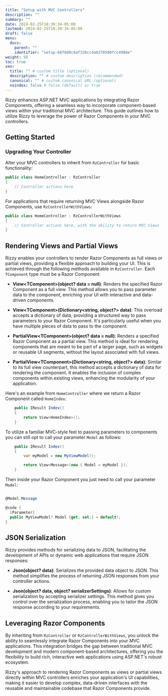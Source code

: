 ```yaml
---
title: "Setup with MVC Controllers"
description: ""
summary: ""
date: 2024-02-25T18:39:34-05:00
lastmod: 2024-02-25T18:39:34-05:00
draft: false
menu:
  docs:
    parent: ""
    identifier: "setup-68f0d8c4af328cc4a6370500fcc4986e"
weight: 50
toc: true
seo:
  title: "" # custom title (optional)
  description: "" # custom description (recommended)
  canonical: "" # custom canonical URL (optional)
  noindex: false # false (default) or true
---
```


Rizzy enhances ASP.NET MVC applications by integrating Razor Components, offering a seamless way to incorporate component-based views within your traditional MVC architecture. This guide outlines how to utilize Rizzy to leverage the power of Razor Components in your MVC controllers.

## Getting Started

### Upgrading Your Controller

Alter your MVC controllers to inherit from `RzController` for basic functionality:

```csharp
public class HomeController : RzController
{
    // Controller actions here
}
```

For applications that require returning MVC Views alongside Razor Components, use `RzControllerWithViews`:

```csharp
public class HomeController : RzControllerWithViews
{
    // Controller actions here, with the ability to return MVC Views
}
```

## Rendering Views and Partial Views

Rizzy enables your controllers to render Razor Components as full views or partial views, providing a flexible approach to building your UI. This is achieved through the following methods available in `RzController`. Each `TComponent` type must be a Razor Component:

- **View&lt;TComponent&gt;(object? data = null)**: Renders the specified Razor Component as a full view. This method allows you to pass parameter data to the component, enriching your UI with interactive and data-driven components.

- **View&lt;TComponent&gt;(Dictionary&lt;string, object?&gt; data)**: This overload accepts a dictionary of data, providing a structured way to pass parameters to your Razor Component. It's particularly useful when you have multiple pieces of data to pass to the component.

- **PartialView&lt;TComponent&gt;(object? data = null)**: Renders a specified Razor Component as a partial view. This method is ideal for rendering components that are meant to be part of a larger page, such as widgets or reusable UI segments, without the layout associated with full views.

- **PartialView&lt;TComponent&gt;(Dictionary&lt;string, object?&gt; data)**: Similar to its full view counterpart, this method accepts a dictionary of data for rendering the component. It enables the inclusion of complex components within existing views, enhancing the modularity of your application.

Here's an example from `HomeController` where we return a Razor Component called `HomeIndex`:

```csharp
    public IResult Index()
    {
        return View<HomeIndex>();
    }
```

To utilize a familiar MVC-style feel to passing parameters to components you can still opt to call your parameter `Model` as follows:

```csharp {title="HomeController.cs"}
    public IResult Index()
    {
        var myModel = new MyViewModel();

        return View<Message>(new { Model = myModel });
    }
```

Then inside your Razor Component you just need to call your parameter `Model`:

```csharp {title="Message.razor"}

@Model.Message

@code {
  [Parameter]
  public MyViewModel? Model {get; set;} = default!;
}
```

## JSON Serialization

Rizzy provides methods for serializing data to JSON, facilitating the development of APIs or dynamic web applications that require JSON responses:

- **Json(object? data)**: Serializes the provided data object to JSON. This method simplifies the process of returning JSON responses from your controller actions.

- **Json(object? data, object? serializerSettings)**: Allows for custom serialization by accepting serializer settings. This method gives you control over the serialization process, enabling you to tailor the JSON response according to your requirements.

## Leveraging Razor Components

By inheriting from `RzController` or `RzControllerWithViews`, you unlock the ability to seamlessly integrate Razor Components into your MVC applications. This integration bridges the gap between traditional MVC development and modern component-based architectures, offering you the flexibility to build rich, interactive web applications using ASP.NET's robust ecosystem.

Rizzy's approach to rendering Razor Components as views or partial views directly within MVC controllers enriches your application's UI capabilities, making it easier to develop complex, data-driven interfaces with the reusable and maintainable codebase that Razor Components provide.
